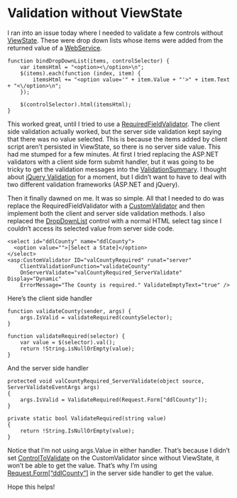# Validation without ViewState


I ran into an issue today where I needed to validate a few controls without [ViewState](http://msdn.microsoft.com/en-us/library/system.web.ui.control.viewstate.aspx). These were drop down lists whose items were added from the returned value of a [WebService](http://msdn.microsoft.com/en-us/library/t745kdsh.aspx).

    function bindDropDownList(items, controlSelector) {
        var itemsHtml = "<option><\/option>\n";
        $(items).each(function (index, item) {
            itemsHtml += "<option value='" + item.Value + "'>" + item.Text + "<\/option>\n";
        });

        $(controlSelector).html(itemsHtml);
    }

This worked great, until I tried to use a [RequiredFieldValidator](http://msdn.microsoft.com/en-us/library/system.web.ui.webcontrols.requiredfieldvalidator.aspx). The client side validation actually worked, but the server side validation kept saying that there was no value selected. This is because the items added by client script aren’t persisted in ViewState, so there is no server side value. This had me stumped for a few minutes. At first I tried replacing the ASP.NET validators with a client side form submit handler, but it was going to be tricky to get the validation messages into the [ValidationSummary](http://msdn.microsoft.com/en-us/library/system.web.ui.webcontrols.validationsummary.aspx). I thought about [jQuery Validation](http://docs.jquery.com/Plugins/Validation) for a moment, but I didn’t want to have to deal with two different validation frameworks (ASP.NET and jQuery).

Then it finally dawned on me. It was so simple. All that I needed to do was replace the RequiredFieldValidator with a [CustomValidator](http://msdn.microsoft.com/en-us/library/system.web.ui.webcontrols.customvalidator.aspx) and then implement both the client and server side validation methods. I also replaced the [DropDownList](http://msdn.microsoft.com/en-us/library/system.web.ui.webcontrols.dropdownlist.aspx) control with a normal HTML select tag since I couldn’t access its selected value from server side code.

    <select id="ddlCounty" name="ddlCounty">
      <option value="">[Select a State]</option>
    </select>
    <asp:CustomValidator ID="valCountyRequired" runat="server"
        ClientValidationFunction="validateCounty"
        OnServerValidate="valCountyRequired_ServerValidate" Display="Dynamic"
        ErrorMessage="The County is required." ValidateEmptyText="true" />
Here’s the client side handler

    function validateCounty(sender, args) {
        args.IsValid = validateRequired(countySelector);
    }

    function validateRequired(selector) {
        var value = $(selector).val();
        return !String.isNullOrEmpty(value);
    }

And the server side handler

    protected void valCountyRequired_ServerValidate(object source, ServerValidateEventArgs args)
    {
        args.IsValid = ValidateRequired(Request.Form["ddlCounty"]);
    }

    private static bool ValidateRequired(string value)
    {
        return !String.IsNullOrEmpty(value);
    }

Notice that I’m not using args.Value in either handler. That’s because I didn’t set [ControlToValidate](http://msdn.microsoft.com/en-us/library/system.web.ui.webcontrols.basevalidator.controltovalidate.aspx) on the CustomValidator since without ViewState, it won’t be able to get the value. That’s why I’m using [Request.Form[“ddlCounty”]](http://msdn.microsoft.com/en-us/library/system.web.httprequest.form.aspx) in the server side handler to get the value.

Hope this helps!


